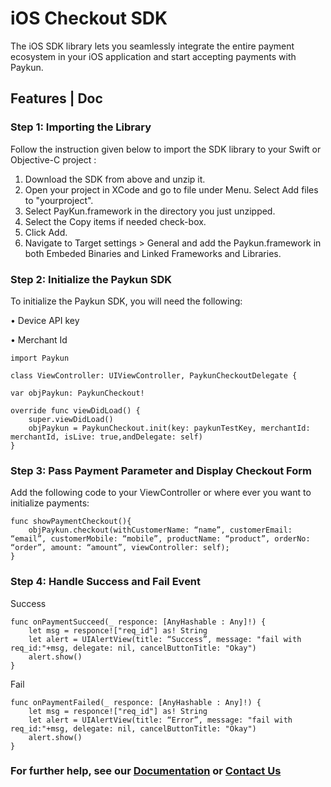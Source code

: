 # iOS Checkout SDK

The iOS SDK library lets you seamlessly integrate the entire payment ecosystem in your iOS application and start accepting payments with Paykun.

## Features | Doc

### Step 1: Importing the Library

Follow the instruction given below to import the SDK library to your Swift or Objective-C project :

1.    Download the SDK from above and unzip it.
2.    Open your project in XCode and go to file under Menu. Select Add files to "yourproject".
3.    Select PayKun.framework in the directory you just unzipped.
4.    Select the Copy items if needed check-box.
5.    Click Add.
6.    Navigate to Target settings > General and add the Paykun.framework in both Embeded Binaries and Linked Frameworks and Libraries.


### Step 2: Initialize the Paykun SDK

To initialize the Paykun SDK, you will need the following:

•    Device API key 

•    Merchant Id

```
import Paykun

class ViewController: UIViewController, PaykunCheckoutDelegate {

var objPaykun: PaykunCheckout!

override func viewDidLoad() {
    super.viewDidLoad()
    objPaykun = PaykunCheckout.init(key: paykunTestKey, merchantId: merchantId, isLive: true,andDelegate: self)
}
```

### Step 3: Pass Payment Parameter and Display Checkout Form

Add the following code to your ViewController or where ever you want to initialize payments:

```
func showPaymentCheckout(){
    objPaykun.checkout(withCustomerName: “name”, customerEmail: “email”, customerMobile: “mobile”, productName: “product”, orderNo: “order”, amount: “amount”, viewController: self);
}
```

### Step 4: Handle Success and Fail Event

Success
```
func onPaymentSucceed(_ responce: [AnyHashable : Any]!) {
    let msg = responce!["req_id"] as! String
    let alert = UIAlertView(title: “Success”, message: "fail with req_id:"+msg, delegate: nil, cancelButtonTitle: "Okay")
    alert.show()
}
```

Fail
```
func onPaymentFailed(_ responce: [AnyHashable : Any]!) {
    let msg = responce!["req_id"] as! String
    let alert = UIAlertView(title: “Error”, message: "fail with req_id:"+msg, delegate: nil, cancelButtonTitle: "Okay")
    alert.show()
}
```


### For further help, see our [Documentation](https://paykun.com/docs) or [Contact Us](https://paykun.com/contact)




